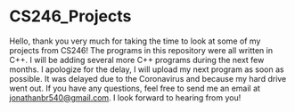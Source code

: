 # CS246_Projects
Hello, thank you very much for taking the time to look at some of my projects from CS246! The programs in this repository were all written in C++. I will be adding several more C++ programs during the next few months. I apologize for the delay, I will upload my next program as soon as possible. It was delayed due to the Coronavirus and because my hard drive went out. If you have any questions, feel free to send me an email at jonathanbr540@gmail.com. I look forward to hearing from you!

